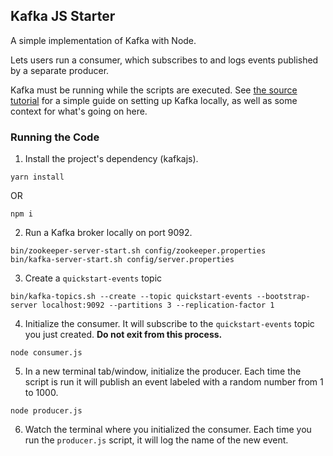## Kafka JS Starter

A simple implementation of Kafka with Node.

Lets users run a consumer, which subscribes to and logs events published by a
separate producer.

Kafka must be running while the scripts are executed. See
[the source tutorial](https://thecodebarbarian.com/getting-started-with-apache-kafka-in-node-js.html)
for a simple guide on setting up Kafka locally, as well as some context for
what's going on here.

### Running the Code

1. Install the project's dependency (kafkajs).

```shell
yarn install
```

OR

```shell
npm i
```

2. Run a Kafka broker locally on port 9092.

```shell
bin/zookeeper-server-start.sh config/zookeeper.properties
bin/kafka-server-start.sh config/server.properties
```

3. Create a `quickstart-events` topic

```shell
bin/kafka-topics.sh --create --topic quickstart-events --bootstrap-server localhost:9092 --partitions 3 --replication-factor 1
```

4. Initialize the consumer. It will subscribe to the `quickstart-events` topic
   you just created. **Do not exit from this process.**

```shell
node consumer.js
```

5. In a new terminal tab/window, initialize the producer. Each time the script
   is run it will publish an event labeled with a random number from 1 to 1000.

```shell
node producer.js
```

6. Watch the terminal where you initialized the consumer. Each time you run the
   `producer.js` script, it will log the name of the new event.
